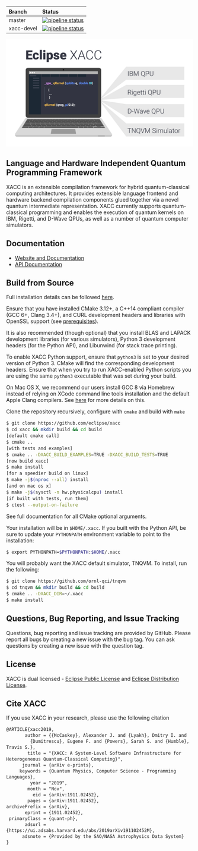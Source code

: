| Branch | Status |
|:-------|:-------|
|master | [![pipeline status](https://code.ornl.gov/qci/xacc/badges/master/pipeline.svg)](https://code.ornl.gov/qci/xacc/commits/master) |
|xacc-devel | [![pipeline status](https://code.ornl.gov/qci/xacc/badges/xacc-devel/pipeline.svg)](https://code.ornl.gov/qci/xacc/commits/xacc-devel) |

![alt text](https://raw.githubusercontent.com/eclipse/xacc/master/docs/assets/xacc-readme.jpg)

## Language and Hardware Independent Quantum Programming Framework
XACC is an extensible compilation framework for hybrid quantum-classical computing architectures.
It provides extensible language frontend and hardware backend compilation components glued together
via a novel quantum intermediate representation. XACC currently supports quantum-classical programming
and enables the execution of quantum kernels on IBM, Rigetti, and D-Wave QPUs, as well as a number
of quantum computer simulators.

Documentation
-------------

* [Website and Documentation](https://xacc.readthedocs.io)
* [API Documentation](https://ornl-qci.github.io/xacc-api-docs/)

Build from Source
-----------------
Full installation details can be followed [here](https://xacc.readthedocs.io/en/latest/install.html).

Ensure that you have installed CMake 3.12+, a C++14 compliant compiler (GCC 6+, Clang 3.4+), and
CURL development headers and libraries with OpenSSL support
(see [prerequisites](http://xacc.readthedocs.io/en/latest/install.html#pre-requisites)).

It is also recommended (though optional) that you install BLAS and LAPACK development libraries (for various simulators),
Python 3 development headers (for the Python API), and Libunwind (for stack trace printing).

To enable XACC Python support, ensure that `python3` is set to your desired version of Python 3. CMake will
find the corresponding development headers. Ensure that when you try to run XACC-enabled Python scripts
you are using the same `python3` executable that was set during your build.

On Mac OS X, we recommend our users install GCC 8 via Homebrew instead of relying
on XCode command line tools installation and the default Apple Clang compilers.
See [here](https://xacc.readthedocs.io/en/latest/install.html#mac-os-x) for more details on this.

Clone the repository recursively, configure with `cmake` and build with `make`
```bash
$ git clone https://github.com/eclipse/xacc
$ cd xacc && mkdir build && cd build
[default cmake call]
$ cmake ..
[with tests and examples]
$ cmake .. -DXACC_BUILD_EXAMPLES=TRUE -DXACC_BUILD_TESTS=TRUE
[now build xacc]
$ make install
[for a speedier build on linux]
$ make -j$(nproc --all) install
[and on mac os x]
$ make -j$(sysctl -n hw.physicalcpu) install
[if built with tests, run them]
$ ctest --output-on-failure
```
See full documentation for all CMake optional arguments.

Your installation will be in `$HOME/.xacc`. If you built with the Python API,
be sure to update your `PYTHONPATH` environment variable to point to the installation:
```bash
$ export PYTHONPATH=$PYTHONPATH:$HOME/.xacc
```

You will probably want the XACC default simulator, TNQVM. To install, run the following:
```bash
$ git clone https://github.com/ornl-qci/tnqvm
$ cd tnqvm && mkdir build && cd build
$ cmake .. -DXACC_DIR=~/.xacc
$ make install
```

Questions, Bug Reporting, and Issue Tracking
--------------------------------------------

Questions, bug reporting and issue tracking are provided by GitHub. Please
report all bugs by creating a new issue with the bug tag. You can ask
questions by creating a new issue with the question tag.

License
-------

XACC is dual licensed - [Eclipse Public License](LICENSE.EPL) and [Eclipse Distribution License](LICENSE.EDL).

Cite XACC
----------
If you use XACC in your research, please use the following citation
```
@ARTICLE{xacc2019,
       author = {{McCaskey}, Alexander J. and {Lyakh}, Dmitry I. and
         {Dumitrescu}, Eugene F. and {Powers}, Sarah S. and {Humble}, Travis S.},
        title = "{XACC: A System-Level Software Infrastructure for Heterogeneous Quantum-Classical Computing}",
      journal = {arXiv e-prints},
     keywords = {Quantum Physics, Computer Science - Programming Languages},
         year = "2019",
        month = "Nov",
          eid = {arXiv:1911.02452},
        pages = {arXiv:1911.02452},
archivePrefix = {arXiv},
       eprint = {1911.02452},
 primaryClass = {quant-ph},
       adsurl = {https://ui.adsabs.harvard.edu/abs/2019arXiv191102452M},
      adsnote = {Provided by the SAO/NASA Astrophysics Data System}
}

```
